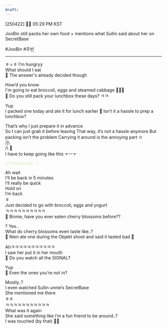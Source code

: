 ```yaml
---
draft:
---
```

[250422] 🐣💭 05:29 PM KST

JooBin still packs her own food + mentions what Sullin said about her on SecretBase

#JooBin #주빈
___
ㅎㅅㅎ
I’m hungryy  
What should I eat  
🫧 The answer's already decided though

How’d you know  
I'm going to eat broccoli, eggs and steamed cabbage
🥦🥚🥬  
🫧 Do you still pack your lunchbox these days? ㅋㅋ

Yup  
I packed one today and ate it for lunch earlier
🫧 Isn’t it a hassle to prep a lunchbox?

That’s why I just prepare it in advance  
So I can just grab it before leaving
That way, it’s not a hassle anymore
But packing isn’t the problem
Carrying it around is the annoying part
ㅇ  
/|\  
/\ 👜  
I have to keep going like this
ㅜㅡㅜ

<sup><font color="#c3f4a5">[21 minutes later...]</font></sup>

Ah wait  
I’ll be back in 5 minutes  
I’ll really be quick  
Hold on  
I’m back  
ㅎ  
Just decided to go with broccoli, eggs and yogurt  
ㅋㅋㅋㅋㅋㅋㅋㅋㅋㅋ  
🫧 Binnie, have you ever eaten cherry blossoms before??

? Yes..  
What do cherry blossoms even taste like..?  
🫧 Nien ate one during the Objekt shoot and said it tasted bad 🤢

Ahㅋㅋㅋㅋㅋㅋㅋㅋㅋㅋㅋ  
I saw her put it in her mouth  
🫧 Do you watch all the SIGNAL?

Yup  
🫧 Even the ones you’re not in?

Mostly..?  
I even watched Sullin unnie’s SecretBase   
She mentioned me there  
ㅎㅎ  
ㅋㅋㅋㅋㅋㅋㅋㅋㅋㅋㅋ  
What was it again  
She said something like I’m a fun friend to be around..?  
I was touched (by that)
🥹😚
